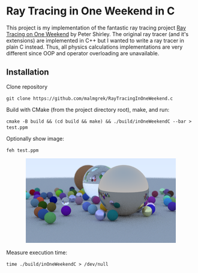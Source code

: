 # Ray Tracing in One Weekend in C

This project is my implementation of the fantastic ray tracing project [Ray
Tracing on One
Weekend](https://raytracing.github.io/books/RayTracingInOneWeekend.html "Link to
book") by Peter Shirley. The original ray tracer (and it's extensions) are
implemented in C++ but I wanted to write a ray tracer in plain C instead. Thus, all physics calculations implementations are very different since OOP
and operator overloading are unavailable.

## Installation

Clone repository

``` shell
git clone https://github.com/malmgrek/RayTracingInOneWeekend.c
```

Build with CMake (from the project directory root), make, and run:

``` shell
cmake -B build && (cd build && make) && ./build/inOneWeekendC --bar > test.ppm
```

Optionally show image:

``` shell
feh test.ppm
```

<p align="center"> <img src="https://raw.githubusercontent.com/malmgrek/RayTracingInOneWeekend.c/master/resources/images/example.png"
  </p>

Measure execution time:

``` shell
time ./build/inOneWeekendC > /dev/null
```

